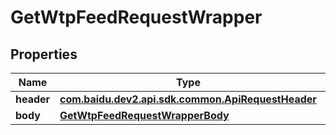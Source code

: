 

# GetWtpFeedRequestWrapper


## Properties

Name | Type | Description | Notes
------------ | ------------- | ------------- | -------------
**header** | [**com.baidu.dev2.api.sdk.common.ApiRequestHeader**](com.baidu.dev2.api.sdk.common.ApiRequestHeader.md) |  |  [optional]
**body** | [**GetWtpFeedRequestWrapperBody**](GetWtpFeedRequestWrapperBody.md) |  |  [optional]



